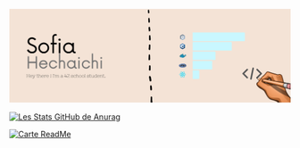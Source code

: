 [![Header](https://github.com/sohechai/sohechai/blob/main/header_readme.png "Header")](https://profile.intra.42.fr/users/sohechai)

[![Les Stats GitHub de Anurag](https://github-readme-stats.vercel.app/api?username=sohechai&count_private=true&show_icons=true)](https://github.com/anuraghazra/github-readme-stats)

[![Carte ReadMe](https://github-readme-stats.vercel.app/api/pin/?username=sohechai&repo=github-readme-stats)](https://github.com/anuraghazra/github-readme-stats)

